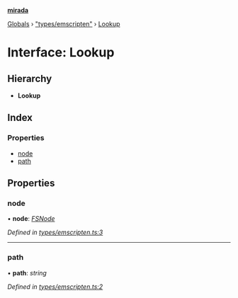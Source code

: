 **[mirada](../README.md)**

[Globals](../README.md) › ["types/emscripten"](../modules/_types_emscripten_.md) › [Lookup](_types_emscripten_.lookup.md)

# Interface: Lookup

## Hierarchy

* **Lookup**

## Index

### Properties

* [node](_types_emscripten_.lookup.md#node)
* [path](_types_emscripten_.lookup.md#path)

## Properties

###  node

• **node**: *[FSNode](_types_emscripten_.fsnode.md)*

*Defined in [types/emscripten.ts:3](https://github.com/cancerberoSgx/mirada/blob/9d9803d/mirada/src/types/emscripten.ts#L3)*

___

###  path

• **path**: *string*

*Defined in [types/emscripten.ts:2](https://github.com/cancerberoSgx/mirada/blob/9d9803d/mirada/src/types/emscripten.ts#L2)*